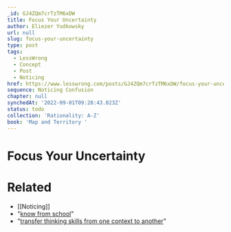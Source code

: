 ```yaml
---
_id: GJ4ZQm7crTzTM6xDW
title: Focus Your Uncertainty
author: Eliezer Yudkowsky
url: null
slug: focus-your-uncertainty
type: post
tags:
  - LessWrong
  - Concept
  - Post
  - Noticing
href: https://www.lesswrong.com/posts/GJ4ZQm7crTzTM6xDW/focus-your-uncertainty
sequence: Noticing Confusion
chapter: null
synchedAt: '2022-09-01T09:28:43.023Z'
status: todo
collection: 'Rationality: A-Z'
book: 'Map and Territory '
---
```


# Focus Your Uncertainty


# Related

- [[Noticing]]
- "[know from school](http://lesswrong.com/lw/i2/two_more_things_to_unlearn_from_school/)"
- "[transfer thinking skills from one context to another](https://www.aft.org/sites/default/files/periodicals/Crit_Thinking.pdf)"